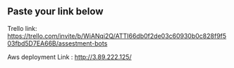 ## Paste your link below

Trello link: https://trello.com/invite/b/WiANqi2Q/ATTI66db0f2de03c60930b0c828f9f503fbd5D7EA66B/assestment-bots

Aws deployment Link : http://3.89.222.125/


